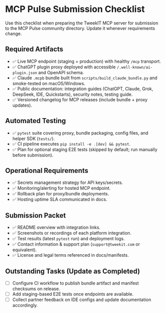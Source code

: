 # MCP Pulse Submission Checklist

Use this checklist when preparing the TweekIT MCP server for submission to the MCP Pulse community directory. Update it whenever requirements change.

## Required Artifacts
- ✅ Live MCP endpoint (staging + production) with healthy `/mcp` transport.
- ✅ ChatGPT plugin proxy deployed with accessible `/.well-known/ai-plugin.json` and OpenAPI schema.
- ✅ Claude `.mcpb` bundle built from `scripts/build_claude_bundle.py` and smoke-tested on macOS/Windows.
- ✅ Public documentation: integration guides (ChatGPT, Claude, Grok, DeepSeek, IDE, Quickstarts), security notes, testing guide.
- ✅ Versioned changelog for MCP releases (include bundle + proxy updates).

## Automated Testing
- ✅ `pytest` suite covering proxy, bundle packaging, config files, and helper SDK (`tests/`).
- ✅ CI pipeline executes `pip install -e .[dev] && pytest`.
- ✅ Plan for optional staging E2E tests (skipped by default; run manually before submission).

## Operational Requirements
- ✅ Secrets management strategy for API keys/secrets.
- ✅ Monitoring/alerting for hosted MCP endpoint.
- ✅ Rollback plan for proxy/bundle deployments.
- ✅ Hosting uptime SLA communicated in docs.

## Submission Packet
- ✅ README overview with integration links.
- ✅ Screenshots or recordings of each platform integration.
- ✅ Test results (latest `pytest` run) and deployment logs.
- ✅ Contact information & support plan (`support@tweekit.com` or equivalent).
- ✅ License and legal terms referenced in docs/manifests.

## Outstanding Tasks (Update as Completed)
- ☐ Configure CI workflow to publish bundle artifact and manifest checksums on release.
- ☐ Add staging-based E2E tests once endpoints are available.
- ☐ Collect partner feedback on IDE configs and update documentation accordingly.
